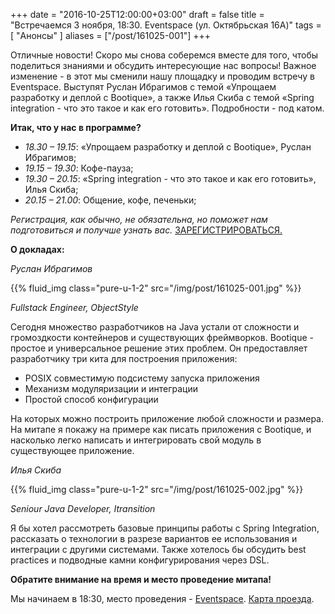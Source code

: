 +++
date = "2016-10-25T12:00:00+03:00"
draft = false
title = "Встречаемся 3 ноября, 18:30. Eventspace (ул. Октябрьская 16А)"
tags = [
	"Анонсы"
]
aliases = ["/post/161025-001"]
+++

Отличные новости! Скоро мы снова соберемся вместе для того, чтобы поделиться знаниями и обсудить интересующие нас вопросы! Важное изменение - в этот мы сменили нашу площадку и проводим встречу в Eventspace. Выступят Руслан Ибрагимов с темой «Упрощаем разработку и деплой с Bootique», а также Илья Скиба с темой «Spring integration - что это такое и как его готовить». Подробности - под катом.

<!--more-->

**Итак, что у нас в программе?**

* _18.30 – 19.15_: «Упрощаем разработку и деплой с Bootique», Руслан Ибрагимов;
* _19.15 – 19.30_: Кофе-пауза;
* _19.30 – 20.15_: «Spring integration - что это такое и как его готовить», Илья Скиба;
* _20.15 – 21.00_: Общение, кофе, печеньки;

*Регистрация, как обычно, не обязательна, но поможет нам подготовиться и получше узнать вас.* [ЗАРЕГИСТРИРОВАТЬСЯ.](https://docs.google.com/forms/d/e/1FAIpQLSc0ZixImWn93IxN87vi4IQ11HlKXEM8lROM29JOopWanSXSkw/viewform)

**О докладах:**

*Руслан Ибрагимов*

{{% fluid_img class="pure-u-1-2" src="/img/post/161025-001.jpg" %}}

*_Fullstack Engineer, ObjectStyle_*

Сегодня множество разработчиков на Java устали от сложности и громоздкости контейнеров и существующих фреймворков. Bootique - простое и универсальное решение этих проблем. Он предоставляет разработчику три кита для построения приложения:

 * POSIX совместимую подсистему запуска приложения
 * Механизм модуляризации и интеграции
 * Простой способ конфигурации

На которых можно построить приложение любой сложности и размера.
На митапе я покажу на примере как писать приложения с Bootique, и насколько легко написать и интегрировать свой модуль в существующее приложение.

*Илья Скиба*

{{% fluid_img class="pure-u-1-2" src="/img/post/161025-002.jpg" %}}

*_Seniour Java Developer, Itransition_*

Я бы хотел рассмотреть базовые принципы работы с Spring Integration, рассказать о технологии в разрезе вариантов ее использования и интеграции с другими системами. Также хотелось бы обсудить best practices и подводные камни конфигурирования через DSL.

**Обратите внимание на время и место проведение митапа!**

Мы начинаем в 18:30, место проведения - [Eventspace](http://eventspace.by/). [Карта проезда](http://eventspace.by/assets/img/map.png).
